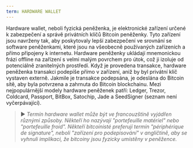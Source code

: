 ```yaml
---
term: HARDWARE WALLET
---
```


Hardware wallet, neboli fyzická peněženka, je elektronické zařízení určené k zabezpečení a správě privátních klíčů Bitcoin peněženky. Tyto zařízení jsou navrženy tak, aby poskytovaly lepší zabezpečení ve srovnání se software peněženkami, které jsou na všeobecně používaných zařízeních a přímo připojeny k internetu. Hardware peněženky ukládají mnemonickou frázi offline na zařízení s velmi malým povrchem pro útok, což ji izoluje od potenciálně zranitelných prostředí. Když je provedena transakce, hardware peněženka transakci podepíše přímo v zařízení, aniž by byl privátní klíč vystaven externě. Jakmile je transakce podepsána, je odeslána do Bitcoin sítě, aby byla potvrzena a zahrnuta do Bitcoin blockchainu. Mezi nejpopulárnější modely hardware peněženek patří: Ledger, Trezor, Coldcard, Passport, BitBox, Satochip, Jade a SeedSigner (seznam není vyčerpávající).

> ► *Termín hardware wallet může být ve francouzštině vyjádřen různými způsoby. Někteří ho nazývají "portefeuille matériel" nebo "portefeuille froid". Někteří bitcoinisté preferují termín "périphérique de signature", neboli "zařízení pro podepisování" v angličtině, aby se vyhnuli implikaci, že bitcoiny jsou fyzicky umístěny v peněžence.*
